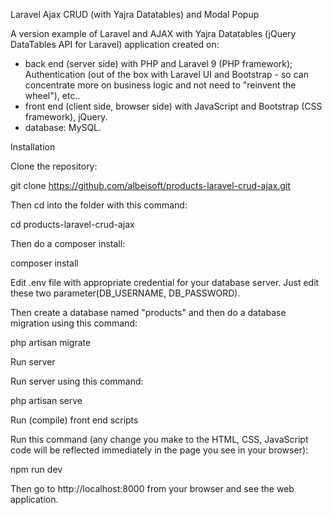 Laravel Ajax CRUD (with Yajra Datatables) and Modal Popup

A version example of Laravel and AJAX with Yajra Datatables (jQuery DataTables API for Laravel) application created on:
- back end (server side) with PHP and Laravel 9 (PHP framework); Authentication (out of the box with Laravel UI and Bootstrap - so can concentrate more on business logic and not need to "reinvent the wheel"), etc..
- front end (client side, browser side) with JavaScript and Bootstrap (CSS framework), jQuery.
- database: MySQL. 

Installation

Clone the repository:

git clone https://github.com/albeisoft/products-laravel-crud-ajax.git

Then cd into the folder with this command:

cd products-laravel-crud-ajax

Then do a composer install:

composer install

Edit .env file with appropriate credential for your database server. Just edit these two parameter(DB_USERNAME, DB_PASSWORD).

Then create a database named "products" and then do a database migration using this command:

php artisan migrate

Run server

Run server using this command:

php artisan serve

Run (compile) front end scripts

Run this command (any change you make to the HTML, CSS, JavaScript code will be reflected immediately in the page you see in your browser):

npm run dev

Then go to http://localhost:8000 from your browser and see the web application.



